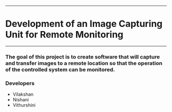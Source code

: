 ___
# Development of an Image Capturing Unit for Remote Monitoring
___

### The goal of this project is to create software that will capture and transfer images to a remote location so that the operation of the controlled system can be monitored.

### Developers

- Vilakshan
- Nishani
- Vithurshini

